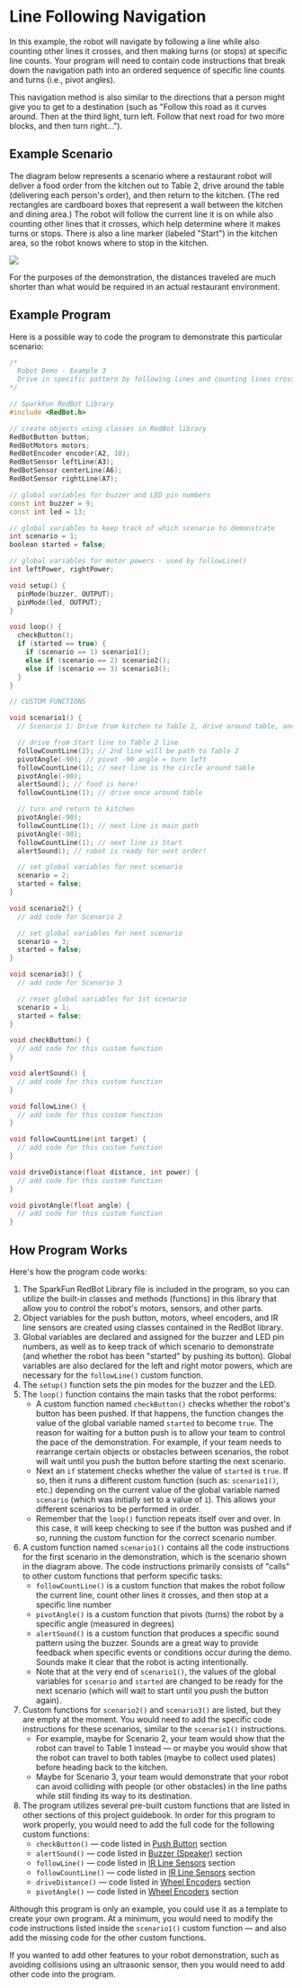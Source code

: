 # Line Following Navigation

In this example, the robot will navigate by following a line while also counting other lines it crosses, and then making turns \(or stops\) at specific line counts. Your program will need to contain code instructions that break down the navigation path into an ordered sequence of specific line counts and turns \(i.e., pivot angles\).

This navigation method is also similar to the directions that a person might give you to get to a destination \(such as "Follow this road as it curves around. Then at the third light, turn left. Follow that next road for two more blocks, and then turn right..."\).

## Example Scenario

The diagram below represents a scenario where a restaurant robot will deliver a food order from the kitchen out to Table 2, drive around the table \(delivering each person's order\), and then return to the kitchen. \(The red rectangles are cardboard boxes that represent a wall between the kitchen and dining area.\) The robot will follow the current line it is on while also counting other lines that it crosses, which help determine where it makes turns or stops. There is also a line marker \(labeled "Start"\) in the kitchen area, so the robot knows where to stop in the kitchen.

![](../../.gitbook/assets/robot-demo3.jpg)

For the purposes of the demonstration, the distances traveled are much shorter than what would be required in an actual restaurant environment.

## Example Program

Here is a possible way to code the program to demonstrate this particular scenario:

```cpp
/*
  Robot Demo - Example 3
  Drive in specific pattern by following lines and counting lines crossed
*/

// SparkFun RedBot Library
#include <RedBot.h>

// create objects using classes in RedBot library
RedBotButton button;
RedBotMotors motors;
RedBotEncoder encoder(A2, 10);
RedBotSensor leftLine(A3);
RedBotSensor centerLine(A6);
RedBotSensor rightLine(A7);

// global variables for buzzer and LED pin numbers
const int buzzer = 9;
const int led = 13;

// global variables to keep track of which scenario to demonstrate
int scenario = 1;
boolean started = false;

// global variables for motor powers - used by followLine()
int leftPower, rightPower;

void setup() {
  pinMode(buzzer, OUTPUT);
  pinMode(led, OUTPUT);
}

void loop() {
  checkButton();
  if (started == true) {
    if (scenario == 1) scenario1();
    else if (scenario == 2) scenario2();
    else if (scenario == 3) scenario3();
  }
}

// CUSTOM FUNCTIONS

void scenario1() {
  // Scenario 1: Drive from kitchen to Table 2, drive around table, and return to start

  // drive from Start line to Table 2 line
  followCountLine(2); // 2nd line will be path to Table 2
  pivotAngle(-90); // pivot -90 angle = turn left
  followCountLine(1); // next line is the circle around table
  pivotAngle(-90);
  alertSound(); // food is here!
  followCountLine(1); // drive once around table

  // turn and return to kitchen
  pivotAngle(-90);
  followCountLine(1); // next line is main path
  pivotAngle(-90);
  followCountLine(1); // next line is Start
  alertSound(); // robot is ready for next order!

  // set global variables for next scenario
  scenario = 2;
  started = false;
}

void scenario2() {
  // add code for Scenario 2

  // set global variables for next scenario
  scenario = 3;
  started = false;
}

void scenario3() {
  // add code for Scenario 3

  // reset global variables for 1st scenario
  scenario = 1;
  started = false;
}

void checkButton() {
  // add code for this custom function
}

void alertSound() {
  // add code for this custom function
}

void followLine() {
  // add code for this custom function
}

void followCountLine(int target) {
  // add code for this custom function
}

void driveDistance(float distance, int power) {
  // add code for this custom function
}

void pivotAngle(float angle) {
  // add code for this custom function
}
```

## How Program Works

Here's how the program code works:

1. The SparkFun RedBot Library file is included in the program, so you can utilize the built-in classes and methods \(functions\) in this library that allow you to control the robot's motors, sensors, and other parts.
2. Object variables for the push button, motors, wheel encoders, and IR line sensors are created using classes contained in the RedBot library.
3. Global variables are declared and assigned for the buzzer and LED pin numbers, as well as to keep track of which scenario to demonstrate \(and whether the robot has been "started" by pushing its button\). Global variables are also declared for the left and right motor powers, which are necessary for the `followLine()` custom function.
4. The `setup()` function sets the pin modes for the buzzer and the LED.
5. The `loop()` function contains the main tasks that the robot performs:
   * A custom function named `checkButton()` checks whether the robot's button has been pushed. If that happens, the function changes the value of the global variable named `started` to become `true`. The reason for waiting for a button push is to allow your team to control the pace of the demonstration. For example, if your team needs to rearrange certain objects or obstacles between scenarios, the robot will wait until you push the button before starting the next scenario.
   * Next an `if` statement checks whether the value of `started` is `true`. If so, then it runs a different custom function \(such as: `scenario1()`, etc.\) depending on the current value of the global variable named `scenario` \(which was initially set to a value of `1`\). This allows your different scenarios to be performed in order.
   * Remember that the `loop()` function repeats itself over and over. In this case, it will keep checking to see if the button was pushed and if so, running the custom function for the correct scenario number.
6. A custom function named `scenario1()` contains all the code instructions for the first scenario in the demonstration, which is the scenario shown in the diagram above. The code instructions primarily consists of "calls" to other custom functions that perform specific tasks:
   * `followCountLine()` is a custom function that makes the robot follow the current line, count other lines it crosses, and then stop at a specific line number
   * `pivotAngle()` is a custom function that pivots \(turns\) the robot by a specific angle \(measured in degrees\)
   * `alertSound()` is a custom function that produces a specific sound pattern using the buzzer. Sounds are a great way to provide feedback when specific events or conditions occur during the demo. Sounds make it clear that the robot is acting intentionally.
   * Note that at the very end of `scenario1()`, the values of the global variables for `scenario` and `started` are changed to be ready for the next scenario \(which will wait to start until you push the button again\).
7. Custom functions for `scenario2()` and `scenario3()` are listed, but they are empty at the moment. You would need to add the specific code instructions for these scenarios, similar to the `scenario1()` instructions.
   * For example, maybe for Scenario 2, your team would show that the robot can travel to Table 1 instead — or maybe you would show that the robot can travel to both tables \(maybe to collect used plates\) before heading back to the kitchen.
   * Maybe for Scenario 3, your team would demonstrate that your robot can avoid colliding with people \(or other obstacles\) in the line paths while still finding its way to its destination.
8. The program utilizes several pre-built custom functions that are listed in other sections of this project guidebook. In order for this program to work properly, you would need to add the full code for the following custom functions:
   * `checkButton()` — code listed in [Push Button](https://github.com/idewcomputing/code-robotics/tree/3d334221207e4b82a1a6f69dc29302de5e47ff95/references/navigation-methods/push-button.md#checkbutton-function) section
   * `alertSound()` — code listed in [Buzzer \(Speaker\)](https://github.com/idewcomputing/code-robotics/tree/3d334221207e4b82a1a6f69dc29302de5e47ff95/references/navigation-methods/buzzer-speaker.md#alertsound-function) section
   * `followLine()` — code listed in [IR Line Sensors](https://github.com/idewcomputing/code-robotics/tree/3d334221207e4b82a1a6f69dc29302de5e47ff95/references/navigation-methods/ir-line-sensors.md#followline-function) section
   * `followCountLine()` — code listed in [IR Line Sensors](https://github.com/idewcomputing/code-robotics/tree/3d334221207e4b82a1a6f69dc29302de5e47ff95/references/navigation-methods/ir-line-sensors.md#followcountline-function) section
   * `driveDistance()` — code listed in [Wheel Encoders](https://github.com/idewcomputing/code-robotics/tree/3d334221207e4b82a1a6f69dc29302de5e47ff95/references/navigation-methods/wheel-encoders.md#drivedistance-function) section
   * `pivotAngle()` — code listed in [Wheel Encoders](https://github.com/idewcomputing/code-robotics/tree/3d334221207e4b82a1a6f69dc29302de5e47ff95/references/navigation-methods/wheel-encoders.md#pivotangle-function) section

Although this program is only an example, you could use it as a template to create your own program. At a minimum, you would need to modify the code instructions listed inside the `scenario1()` custom function — and also add the missing code for the other custom functions.

If you wanted to add other features to your robot demonstration, such as avoiding collisions using an ultrasonic sensor, then you would need to add other code into the program.

